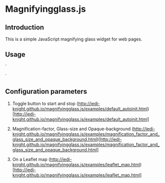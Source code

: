 # Magnifyingglass.js

## Introduction
This is a simple JavaScript magnifying glass widget for web pages.

## Usage
`<script src="http://jedi-knight.github.io/magnifyingglass.js/MagnifyingGlass.js-1.0a/MagnifyingGlass.js-1.0a.js"></script>
<script>
document.addEventListener("DOMContentLoaded", function() {
    new MagnifyingGlass.MagnifyingGlass({
        target: this.getElementById("magnifying-glass-target"),  // magnification target's #id
        opaque: true,    // wether the empty areas of the glass remain transparent (doesn't magnify the background)
        power: 9,	// magnification power
        glass_diameter: 600	// diameter of the glass in pixels
    }).magnification.start();	// starts magnification (and .maginifaction.stop() function stops it, see example 1 below)
});
</script>`

## Configuration parameters
1. Toggle button to start and stop
(http://jedi-knight.github.io/magnifyingglass.js/examples/default_autoinit.html)[http://jedi-knight.github.io/magnifyingglass.js/examples/default_autoinit.html]

2. Magnification-factor, Glass-size and Opaque-background
(http://jedi-knight.github.io/magnifyingglass.js/examples/magnification_factor_and_glass_size_and_opaque_background.html)[http://jedi-knight.github.io/magnifyingglass.js/examples/magnification_factor_and_glass_size_and_opaque_background.html]

3. On a Leaflet map
(http://jedi-knight.github.io/magnifyingglass.js/examples/leaflet_map.html)[http://jedi-knight.github.io/magnifyingglass.js/examples/leaflet_map.html]
